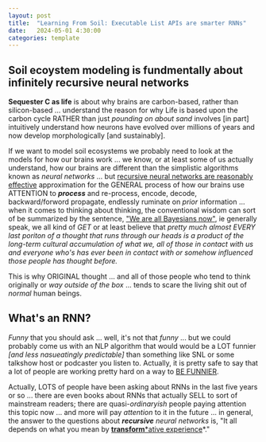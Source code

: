 ```yaml
---
layout: post
title:  "Learning From Soil: Executable List APIs are smarter RNNs"
date:   2024-05-01 4:30:00
categories: template
---
```


## Soil ecoystem modeling is fundmentally about infinitely recursive neural networks

**Sequester C as life** is about why brains are carbon-based, rather than silicon-based ... understand the reason for why Life is based upon the carbon cycle RATHER than just *pounding on about sand* involves [in part] intuitively understand how neurons have evolved over millions of years and now develop morphologically [and sustainably].

If we want to model soil ecosystems we probably need to look at the models for how our brains work ... we know, or at least some of us actually understand, how our brains are different than the simplistic algorithms known as *neural networks* ... but [recursive neural networks are reasonably effective](http://karpathy.github.io/2015/05/21/rnn-effectiveness/) approximation for the GENERAL process of how our brains use ATTENTION to ***process*** and re-process, encode, decode, backward/forword propagate, endlessly ruminate on *prior* information ... when it comes to thinking about thinking, the conventional wisdom can sort of be summarized by the sentence, ["We are all Bayesians now"](https://towardsdatascience.com/are-we-all-bayesian-our-brains-think-so-555cedaffed9), ie generally speak, we all kind of *GET* or at least believe that *pretty much almost EVERY last poriton of a thought that runs through our heads is a product of the long-term cultural accumulation of what we, all of those in contact with us and everyone who's has ever been in contact with or somehow influenced those people has thought before.*

This is why ORIGINAL thought ... and all of those people who tend to think originally or *way outside of the box* ... tends to scare the living shit out of *normal* human beings.

## What's an RNN?

*Funny* that you should ask ... well, it's not that *funny* ... but we could probably come us with an NLP algorithm that would would be a LOT funnier *[and less nasueatingly predictable]* than something like SNL or some talkshow host or podcaster you listen to. Actually, it is pretty safe to say that a lot of people are working pretty hard on a way to [BE FUNNIER](https://www.Funnier.Be).

Actually, LOTS of people have been asking about RNNs in the last five years or so ... there are even books about RNNs that actually SELL to sort of mainstream readers; there are quasi-*ordinaryish* people paying attention this topic now ... and more will pay *attention* to it in the future ... in general, the answer to the questions about ***recursive*** *neural networks* is, "It all depends on what you mean by [**transform***ative experience](https://learning.oreilly.com/library/view/natural-language-processing/9781098136789/)*."